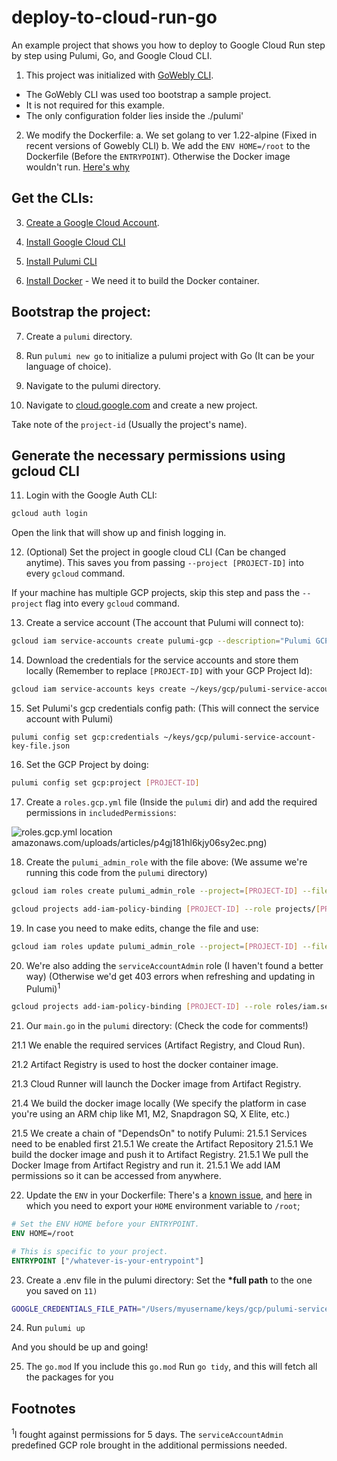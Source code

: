 # deploy-to-cloud-run-go

An example project that shows you how to deploy to Google Cloud Run step by step using Pulumi, Go, and Google Cloud CLI.

1. This project was initialized with [GoWebly CLI](https://gowebly.org/).

- The GoWebly CLI was used too bootstrap a sample project.
- It is not required for this example.
- The only configuration folder lies inside the ./pulumi'

2. We modify the Dockerfile:
   a. We set golang to ver 1.22-alpine (Fixed in recent versions of Gowebly CLI)
   b. We add the `ENV HOME=/root` to the Dockerfile (Before the `ENTRYPOINT`). Otherwise the Docker image wouldn't run. [Here's why](https://stackoverflow.com/questions/71083833/docker-container-runs-locally-but-fails-on-cloud-run)

## Get the CLIs:

3. [Create a Google Cloud Account](https://cloud.google.com/?hl=en).

4. [Install Google Cloud CLI](https://cloud.google.com/sdk/docs/install)

5. [Install Pulumi CLI](https://www.pulumi.com/docs/install/)

6. [Install Docker](https://www.docker.com/products/docker-desktop/) - We need it to build the Docker container.

## Bootstrap the project:

7. Create a `pulumi` directory.

8. Run `pulumi new go` to initialize a pulumi project with Go (It can be your language of choice).

9. Navigate to the pulumi directory.

10. Navigate to [cloud.google.com](cloud.google.com) and create a new project.

Take note of the `project-id` (Usually the project's name).

## Generate the necessary permissions using gcloud CLI

11. Login with the Google Auth CLI:

```sh
gcloud auth login
```

Open the link that will show up and finish logging in.

12. (Optional) Set the project in google cloud CLI (Can be changed anytime). This saves you from passing `--project [PROJECT-ID]` into every `gcloud` command.

If your machine has multiple GCP projects, skip this step and pass the `--project` flag into every `gcloud` command.

13. Create a service account (The account that Pulumi will connect to):

```sh
gcloud iam service-accounts create pulumi-gcp --description="Pulumi GCP"
```

14. Download the credentials for the service accounts and store them locally (Remember to replace `[PROJECT-ID]` with your GCP Project Id):

```sh
gcloud iam service-accounts keys create ~/keys/gcp/pulumi-service-account-key-file.json --iam-account=pulumi-gcp@[PROJECT-ID].iam.gserviceaccount.com
```

15. Set Pulumi's gcp credentials config path:
    (This will connect the service account with Pulumi)

```
pulumi config set gcp:credentials ~/keys/gcp/pulumi-service-account-key-file.json
```

16. Set the GCP Project by doing:

```sh
pulumi config set gcp:project [PROJECT-ID]
```

17. Create a `roles.gcp.yml` file (Inside the `pulumi` dir) and add the required permissions in `includedPermissions`:

![roles.gcp.yml location](https://dev-to-uploads.s3)amazonaws.com/uploads/articles/p4gj181hl6kjy06sy2ec.png)

18. Create the `pulumi_admin_role` with the file above:
    (We assume we're running this code from the `pulumi` directory)

```sh
gcloud iam roles create pulumi_admin_role --project=[PROJECT-ID] --file='./roles.gcp.yml'
```

```sh
gcloud projects add-iam-policy-binding [PROJECT-ID] --role projects/[PROJECT-ID]/roles/pulumi_admin_role   --member serviceAccount:pulumi-gcp@[PROJECT-ID].iam.gserviceaccount.com
```

19. In case you need to make edits, change the file and use:

```sh
gcloud iam roles update pulumi_admin_role --project=[PROJECT-ID] --file='./roles.gcp.yml'
```

20. We're also adding the `serviceAccountAdmin` role (I haven't found a better way) (Otherwise we'd get 403 errors when refreshing and updating in Pulumi)<sup>1</sup>

```sh
gcloud projects add-iam-policy-binding [PROJECT-ID] --role roles/iam.serviceAccountAdmin   --member serviceAccount:pulumi-gcp@[PROJECT-ID].iam.gserviceaccount.com
```

21. Our `main.go` in the `pulumi` directory:
    (Check the code for comments!)

21.1 We enable the required services (Artifact Registry, and Cloud Run).

21.2 Artifact Registry is used to host the docker container image.

21.3 Cloud Runner will launch the Docker image from Artifact Registry.

21.4 We build the docker image locally (We specify the platform in case you're using an ARM chip like M1, M2, Snapdragon SQ, X Elite, etc.)

21.5 We create a chain of "DependsOn" to notify Pulumi:
21.5.1 Services need to be enabled first
21.5.1 We create the Artifact Repository
21.5.1 We build the docker image and push it to Artifact Registry.
21.5.1 We pull the Docker Image from Artifact Registry and run it.
21.5.1 We add IAM permissions so it can be accessed from anywhere.

22. Update the `ENV` in your Dockerfile:
    There's a [known issue](https://stackoverflow.com/a/73926956/1057052), and [here](https://cloud.google.com/run/docs/issues#home) in which you need to export your `HOME` environment variable to `/root`;

```Dockerfile
# Set the ENV HOME before your ENTRYPOINT.
ENV HOME=/root

# This is specific to your project.
ENTRYPOINT ["/whatever-is-your-entrypoint"]
```

23. Create a .env file in the pulumi directory:
    Set the **\*full path** to the one you saved on `11)`

```sh
GOOGLE_CREDENTIALS_FILE_PATH="/Users/myusername/keys/gcp/pulumi-service-account-key-file.json"
```

24. Run `pulumi up`

And you should be up and going!

25. The `go.mod`
    If you include this `go.mod` Run `go tidy`, and this will fetch all the packages for you

## Footnotes

<sup>1</sup>I fought against permissions for 5 days. The `serviceAccountAdmin` predefined GCP role brought in the additional permissions needed.
